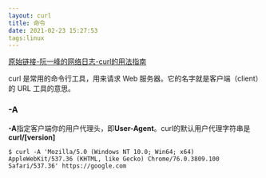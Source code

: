 ```yaml
---
layout: curl
title: 命令
date: 2021-02-23 15:27:53
tags:linux
---
```

[原始链接-阮一峰的网络日志-curl的用法指南](http://www.ruanyifeng.com/blog/2019/09/curl-reference.html)

curl 是常用的命令行工具，用来请求 Web 服务器。它的名字就是客户端（client）的 URL 工具的意思。

### -A
**-A**指定客户端你的用户代理头，即**User-Agent**。curl的默认用户代理字符串是**curl/[version]**

```
$ curl -A 'Mozilla/5.0 (Windows NT 10.0; Win64; x64) AppleWebKit/537.36 (KHTML, like Gecko) Chrome/76.0.3809.100 Safari/537.36' https://google.com
```


